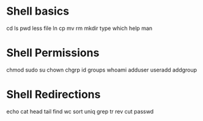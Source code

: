 # Shell basics
cd
ls
pwd
less
file
ln
cp
mv
rm
mkdir
type
which
help
man

# Shell Permissions
chmod
sudo
su
chown
chgrp
id
groups
whoami
adduser
useradd
addgroup

# Shell Redirections
echo
cat
head
tail
find
wc
sort
uniq
grep
tr
rev
cut
passwd
